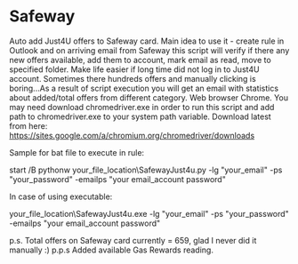 # Safeway

  Auto add Just4U offers to Safeway card.
Main idea to use it - create rule in Outlook and on arriving email from Safeway this script will verify 
if there any new offers available, add them to account, mark email as read, move to specified folder.
  Make life easier if long time did not log in to Just4U account. Sometimes there hundreds offers and 
manually clicking is boring...As a result of script execution you will get an email with statistics about added/total offers from different category. Web browser Chrome. You may need download chromedriver.exe in order to run this script and add path to chromedriver.exe to your system path variable. Download latest from here:
  https://sites.google.com/a/chromium.org/chromedriver/downloads

Sample for bat file to execute in rule:

  start /B pythonw your_file_location\SafewayJust4u.py -lg "your_email" -ps "your_password" -emailps "your email_account password"

In case of using executable:

  your_file_location\SafewayJust4u.exe -lg "your_email" -ps "your_password" -emailps "your email_account password"
  
  p.s. Total offers on Safeway card currently = 659, glad I never did it manually :)
  p.p.s Added available Gas Rewards reading.
